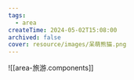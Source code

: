 ```yaml
---
tags:
  - area
createTime: 2024-05-02T15:08:00
archived: false
cover: resource/images/呆萌熊猫.png
---
```


![[area-旅游.components]]